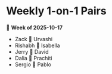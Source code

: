# Weekly 1-on-1 Pairs
📅 **Week of 2025-10-17**

- Zack 🤝 Urvashi
- Rishabh 🤝 Isabella
- Jerry 🤝 David
- Dalia 🤝 Prachiti
- Sergio 🤝 Pablo
